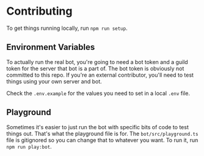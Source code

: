 # Contributing

To get things running locally, run `npm run setup`.

## Environment Variables

To actually run the real bot, you're going to need a bot token and a guild token for the server that bot is a part of. The bot token is obviously not committed to this repo. If you're an external contributor, you'll need to test things using your own server and bot.

Check the `.env.example` for the values you need to set in a local `.env` file.

## Playground

Sometimes it's easier to just run the bot with specific bits of code to test things out. That's what the playground file is for. The `bot/src/playground.ts` file is gitignored so you can change that to whatever you want. To run it, run `npm run play:bot`.
